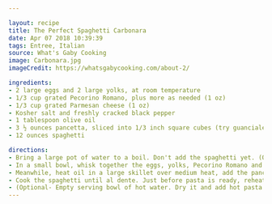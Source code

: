 ```yaml
---

layout: recipe
title: The Perfect Spaghetti Carbonara
date: Apr 07 2018 10:39:39
tags: Entree, Italian
source: What's Gaby Cooking
image: Carbonara.jpg
imageCredit: https://whatsgabycooking.com/about-2/

ingredients:
- 2 large eggs and 2 large yolks, at room temperature
- 1/3 cup grated Pecorino Romano, plus more as needed (1 oz)
- 1/3 cup grated Parmesan cheese (1 oz)
- Kosher salt and freshly cracked black pepper
- 1 tablespoon olive oil
- 3 ½ ounces pancetta, sliced into 1/3 inch square cubes (try guanciale or bacon)
- 12 ounces spaghetti

directions:
- Bring a large pot of water to a boil. Don't add the spaghetti yet. (Optional- Fill a large bowl with hot water for serving, and set aside.)
- In a small bowl, whisk together the eggs, yolks, Pecorino Romano and Parmesan. Season with salt and freshly cracked black pepper.
- Meanwhile, heat oil in a large skillet over medium heat, add the pancetta, and sauté until the fat just renders, and it's crispy. Remove from heat and set aside.
- Cook the spaghetti until al dente. Just before pasta is ready, reheat pancetta in skillet. Reserve 1 cup of pasta water, then drain pasta and add to the skillet over low heat. Stir for a minute or so.
- (Optional- Empty serving bowl of hot water. Dry it and add hot pasta mixture. )  Stir in cheese mixture, adding some reserved pasta water if needed for creaminess. Serve immediately, garnishing with a bit of additional grated pecorino and pepper.
---
```



